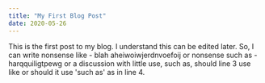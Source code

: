 ```yaml
---
title: "My First Blog Post"
date: 2020-05-26
---
```

This is the first post to my blog.
I understand this can be edited later.
So, I can write nonsense like - blah aheiwoiwjerdnvoefoij
or nonsense such as - harqquiligtpewg
or a discussion with little use, such as, should line 3 use like or should it use 'such as' as in line 4.
